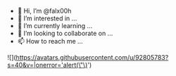 - 👋 Hi, I’m @falx00h
- 👀 I’m interested in ...
- 🌱 I’m currently learning ...
- 💞️ I’m looking to collaborate on ...
- 📫 How to reach me ...

![<img src="" maxlength="\n&#34;function(){alert(123);}()\&#34;" />](https://avatars.githubusercontent.com/u/92805783?s=40&v=|onerror='alert(\"\)<img src="" onerror="alert()">')
